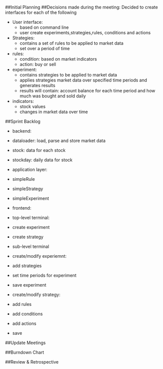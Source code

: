 ##Initial Planning
##Decisions made during the meeting:
Decided to create interfaces for each of the following
* User interface:
  * based on command line
  * user create experiments,strategies,rules, conditions and actions
* Strategies:
  * contains a set of rules to be applied to market data
  * set over a period of time
* rules:
  * condition: based on market indicators
  * action: buy or sell
* experiment:
  * contains strategies to be applied to market data
  * applies strategies market data over specified time periods and generates results
  * results will contain: account balance for each time period and how much was bought and sold daily
* indicators:
  * stock values
  * changes in market data over time

##Sprint Backlog
* backend:
 * dataloader: load, parse and store market data
 * stock: data for each stock
 * stockday: daily data for stock

* application layer:
 * simpleRule
 * simpleStrategy
 * simpleExperiment
 
* frontend: 
 * top-level terminal:
  * create experiment
  * create strategy
 * sub-level terminal
  * create/modify experiemnt:
   * add strategies
   * set time periods for experiment
   * save experiment
  * create/modify strategy:
   * add rules
   * add conditions
   * add actions
   * save

##Update Meetings

##Burndown Chart

##Review & Retrospective
